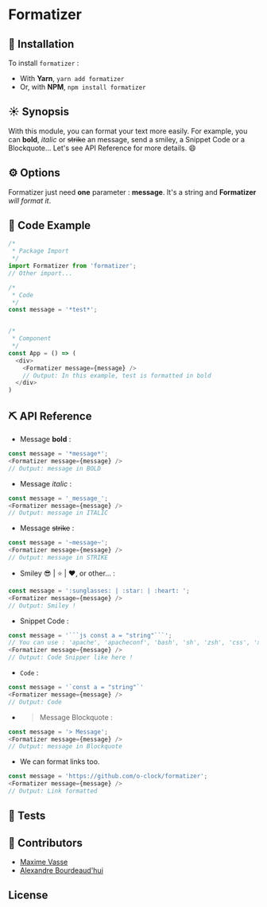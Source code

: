 # Formatizer

## :rocket: Installation
To install `formatizer` :
  - With **Yarn**, `yarn add formatizer`
  - Or, with **NPM**, `npm install formatizer`


## :sunny: Synopsis
With this module, you can format your text more easily. For example, you can **bold**, _italic_ or ~~strike~~ an message, send a smiley, a Snippet Code or a Blockquote... Let's see API Reference for more details. :smile:


## :gear: Options
Formatizer just need **one** parameter : **message**. It's a string and **Formatizer** _will format it_.


## :eyes: Code Example
```js
/*
 * Package Import
 */
import Formatizer from 'formatizer';
// Other import...

/*
 * Code
 */
const message = '*test*';


/*
 * Component
 */
const App = () => (
  <div>
    <Formatizer message={message} />
    // Output: In this example, test is formatted in bold
  </div>
)
```


## :pick: API Reference
- Message **bold** :   
```js
const message = '*message*';
<Formatizer message={message} />
// Output: message in BOLD
```

- Message _italic_ :   
```js
const message = '_message_';
<Formatizer message={message} />
// Output: message in ITALIC
```

- Message ~~strike~~ :   
```js
const message = '~message~';
<Formatizer message={message} />
// Output: message in STRIKE
```

- Smiley :sunglasses: | :star: | :heart:, or other... :
```js
const message = ':sunglasses: | :star: | :heart: ';
<Formatizer message={message} />
// Output: Smiley !
```

- Snippet Code :
```js
const message = '```js const a = "string"```';   
// You can use : 'apache', 'apacheconf', 'bash', 'sh', 'zsh', 'css', 'xml', 'html', 'xhtml', 'rss', 'atom', 'xjb', 'xsd', 'xsl', 'plist', 'ini', 'json', 'javascript', 'js', 'jsx', 'less', 'markdown', 'md', 'mkdown', 'mkd', 'php', 'scss', 'sql', 'stylus', 'styl' or 'twig',
<Formatizer message={message} />
// Output: Code Snipper like here !
```

- `Code` :
```js
const message = '`const a = "string"`'
<Formatizer message={message} />
// Output: Code
```

- > Message Blockquote :   
```js
const message = '> Message';
<Formatizer message={message} />
// Output: message in Blockquote
```

- We can format links too.
```js
const message = 'https://github.com/o-clock/formatizer';
<Formatizer message={message} />
// Output: Link formatted
```


## :construction: Tests


## :busts_in_silhouette: Contributors
* [Maxime Vasse](https://github.com/webdif)
* [Alexandre Bourdeaud'hui](https://github.com/alexandrebourdeaudhui)


## License
